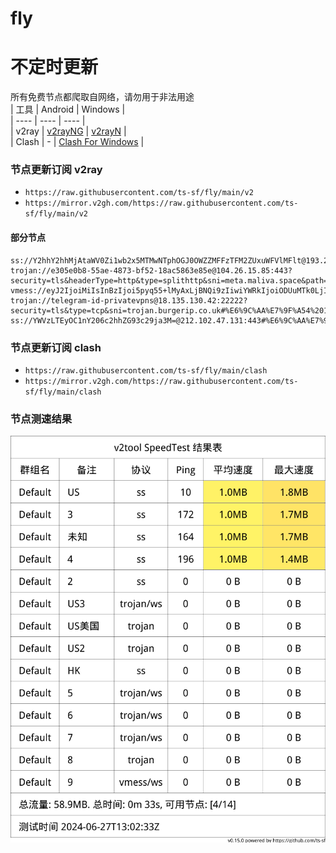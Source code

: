 # fly
# 不定时更新
所有免费节点都爬取自网络，请勿用于非法用途  
|  工具  | Android  | Windows  |  
|  ----  | ----   | ----  |  
| v2ray  | [v2rayNG](https://github.com/2dust/v2rayNG/releases) | [v2rayN](https://github.com/2dust/v2rayN/releases) |  
| Clash  | - | [Clash For Windows](https://github.com/2dust/clashN/releases) | 
  
### 节点更新订阅  v2ray
- `https://raw.githubusercontent.com/ts-sf/fly/main/v2`  
- `https://mirror.v2gh.com/https://raw.githubusercontent.com/ts-sf/fly/main/v2`  

#### 部分节点  
``` 
ss://Y2hhY2hhMjAtaWV0Zi1wb2x5MTMwNTphOGJ0OWZZMFFzTFM2ZUxuWFVlMFlt@193.29.139.237:8080#%E6%9C%AA%E7%9F%A5%209.8MB%2Fs
trojan://e305e0b8-55ae-4873-bf52-18ac5863e85e@104.26.15.85:443?security=tls&headerType=http&type=splithttp&sni=meta.maliva.space&path=/mma8pvU8i7t6qjYdga&host=meta.maliva.space#%E6%9C%AA%E7%9F%A52
vmess://eyJ2IjoiMiIsInBzIjoi5pyq55+lMyAxLjBNQi9zIiwiYWRkIjoiODUuMTk0LjI0Ni42OSIsInBvcnQiOiIyMDkzOSIsImlkIjoiMGRhZDMzZGQtMjY4ZS00NTY1LWQzZDItYTM3ODkyZWRhNGZiIiwiYWlkIjoiMCIsInNjeSI6ImF1dG8iLCJuZXQiOiJ0Y3AiLCJ0eXBlIjoibm9uZSIsImhvc3QiOiIiLCJwYXRoIjoiIiwidGxzIjoiIiwic25pIjoiIiwidGVzdF9uYW1lIjoiMyJ9
trojan://telegram-id-privatevpns@18.135.130.42:22222?security=tls&type=tcp&sni=trojan.burgerip.co.uk#%E6%9C%AA%E7%9F%A54%2016.4MB%2Fs
ss://YWVzLTEyOC1nY206c2hhZG93c29ja3M=@212.102.47.131:443#%E6%9C%AA%E7%9F%A55%2037.7MB%2Fs
```
### 节点更新订阅  clash
- `https://raw.githubusercontent.com/ts-sf/fly/main/clash`  
- `https://mirror.v2gh.com/https://raw.githubusercontent.com/ts-sf/fly/main/clash`  

### 节点测速结果
![image](traffic.png)
